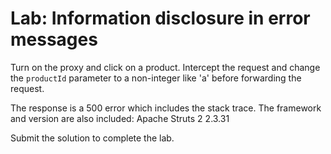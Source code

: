# Lab: Information disclosure in error messages

Turn on the proxy and click on a product. Intercept the request and change the `productId` parameter to a non-integer like 'a' before forwarding the request.

The response is a 500 error which includes the stack trace. The framework and version are also included: Apache Struts 2 2.3.31

Submit the solution to complete the lab.